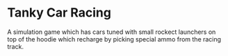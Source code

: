 # Tanky Car Racing

A simulation game which has cars tuned with small rockect launchers on top of the hoodie which recharge by picking special ammo from the racing track.
